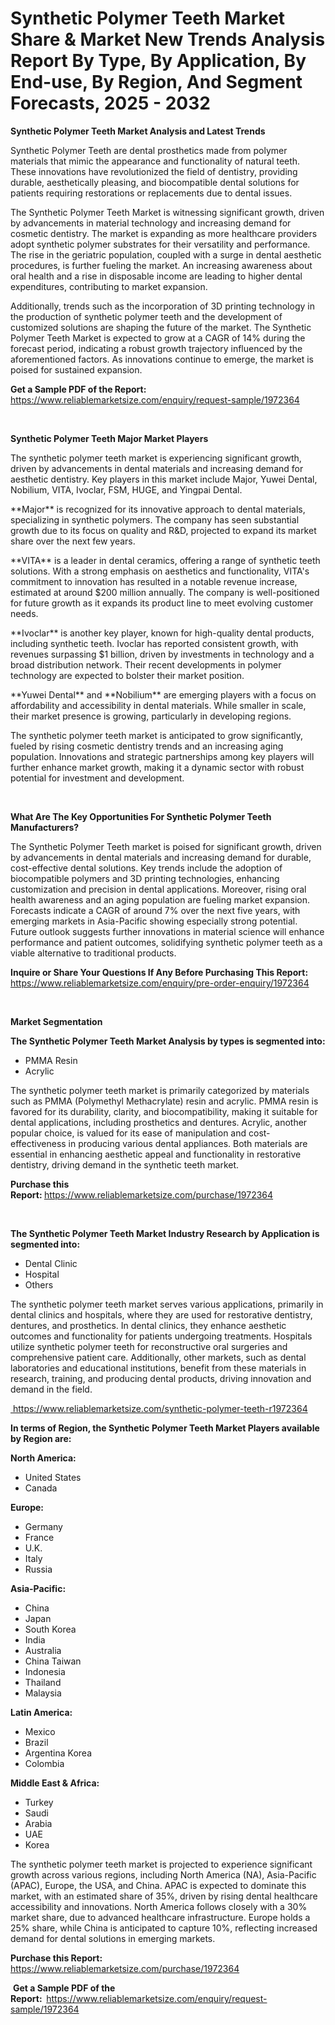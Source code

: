 <p><h1>Synthetic Polymer Teeth Market Share & Market New Trends Analysis Report By Type, By Application, By End-use, By Region, And Segment Forecasts, 2025 - 2032</h1></p><p><strong>Synthetic Polymer Teeth Market Analysis and Latest Trends</strong></p>
<p><p>Synthetic Polymer Teeth are dental prosthetics made from polymer materials that mimic the appearance and functionality of natural teeth. These innovations have revolutionized the field of dentistry, providing durable, aesthetically pleasing, and biocompatible dental solutions for patients requiring restorations or replacements due to dental issues.</p><p>The Synthetic Polymer Teeth Market is witnessing significant growth, driven by advancements in material technology and increasing demand for cosmetic dentistry. The market is expanding as more healthcare providers adopt synthetic polymer substrates for their versatility and performance. The rise in the geriatric population, coupled with a surge in dental aesthetic procedures, is further fueling the market. An increasing awareness about oral health and a rise in disposable income are leading to higher dental expenditures, contributing to market expansion.</p><p>Additionally, trends such as the incorporation of 3D printing technology in the production of synthetic polymer teeth and the development of customized solutions are shaping the future of the market. The Synthetic Polymer Teeth Market is expected to grow at a CAGR of 14% during the forecast period, indicating a robust growth trajectory influenced by the aforementioned factors. As innovations continue to emerge, the market is poised for sustained expansion.</p></p>
<p><strong>Get a Sample PDF of the Report:&nbsp;</strong> <a href="https://www.reliablemarketsize.com/enquiry/request-sample/1972364?utm_campaign=1833&utm_medium=2&utm_source=Github&utm_content=ia&utm_term=13042025&utm_id=synthetic-polymer-teeth">https://www.reliablemarketsize.com/enquiry/request-sample/1972364</a></p>
<p>&nbsp;</p>
<p><strong>Synthetic Polymer Teeth Major Market Players</strong></p>
<p><p>The synthetic polymer teeth market is experiencing significant growth, driven by advancements in dental materials and increasing demand for aesthetic dentistry. Key players in this market include Major, Yuwei Dental, Nobilium, VITA, Ivoclar, FSM, HUGE, and Yingpai Dental.</p><p>**Major** is recognized for its innovative approach to dental materials, specializing in synthetic polymers. The company has seen substantial growth due to its focus on quality and R&D, projected to expand its market share over the next few years. </p><p>**VITA** is a leader in dental ceramics, offering a range of synthetic teeth solutions. With a strong emphasis on aesthetics and functionality, VITA's commitment to innovation has resulted in a notable revenue increase, estimated at around $200 million annually. The company is well-positioned for future growth as it expands its product line to meet evolving customer needs.</p><p>**Ivoclar** is another key player, known for high-quality dental products, including synthetic teeth. Ivoclar has reported consistent growth, with revenues surpassing $1 billion, driven by investments in technology and a broad distribution network. Their recent developments in polymer technology are expected to bolster their market position.</p><p>**Yuwei Dental** and **Nobilium** are emerging players with a focus on affordability and accessibility in dental materials. While smaller in scale, their market presence is growing, particularly in developing regions.</p><p>The synthetic polymer teeth market is anticipated to grow significantly, fueled by rising cosmetic dentistry trends and an increasing aging population. Innovations and strategic partnerships among key players will further enhance market growth, making it a dynamic sector with robust potential for investment and development.</p></p>
<p>&nbsp;</p>
<p><strong>What Are The Key Opportunities For Synthetic Polymer Teeth Manufacturers?</strong></p>
<p><p>The Synthetic Polymer Teeth market is poised for significant growth, driven by advancements in dental materials and increasing demand for durable, cost-effective dental solutions. Key trends include the adoption of biocompatible polymers and 3D printing technologies, enhancing customization and precision in dental applications. Moreover, rising oral health awareness and an aging population are fueling market expansion. Forecasts indicate a CAGR of around 7% over the next five years, with emerging markets in Asia-Pacific showing especially strong potential. Future outlook suggests further innovations in material science will enhance performance and patient outcomes, solidifying synthetic polymer teeth as a viable alternative to traditional products.</p></p>
<p><strong>Inquire or Share Your Questions If Any Before Purchasing This Report:</strong> <a href="https://www.reliablemarketsize.com/enquiry/pre-order-enquiry/1972364?utm_campaign=1833&utm_medium=2&utm_source=Github&utm_content=ia&utm_term=13042025&utm_id=synthetic-polymer-teeth">https://www.reliablemarketsize.com/enquiry/pre-order-enquiry/1972364</a></p>
<p>&nbsp;</p>
<p><strong>Market Segmentation</strong></p>
<p><strong>The Synthetic Polymer Teeth Market Analysis by types is segmented into:</strong></p>
<p><ul><li>PMMA Resin</li><li>Acrylic</li></ul></p>
<p><p>The synthetic polymer teeth market is primarily categorized by materials such as PMMA (Polymethyl Methacrylate) resin and acrylic. PMMA resin is favored for its durability, clarity, and biocompatibility, making it suitable for dental applications, including prosthetics and dentures. Acrylic, another popular choice, is valued for its ease of manipulation and cost-effectiveness in producing various dental appliances. Both materials are essential in enhancing aesthetic appeal and functionality in restorative dentistry, driving demand in the synthetic teeth market.</p></p>
<p><strong>Purchase this Report:&nbsp;</strong><a href="https://www.reliablemarketsize.com/purchase/1972364?utm_campaign=1833&utm_medium=2&utm_source=Github&utm_content=ia&utm_term=13042025&utm_id=synthetic-polymer-teeth">https://www.reliablemarketsize.com/purchase/1972364</a></p>
<p>&nbsp;</p>
<p><strong>The Synthetic Polymer Teeth Market Industry Research by Application is segmented into:</strong></p>
<p><ul><li>Dental Clinic</li><li>Hospital</li><li>Others</li></ul></p>
<p><p>The synthetic polymer teeth market serves various applications, primarily in dental clinics and hospitals, where they are used for restorative dentistry, dentures, and prosthetics. In dental clinics, they enhance aesthetic outcomes and functionality for patients undergoing treatments. Hospitals utilize synthetic polymer teeth for reconstructive oral surgeries and comprehensive patient care. Additionally, other markets, such as dental laboratories and educational institutions, benefit from these materials in research, training, and producing dental products, driving innovation and demand in the field.</p></p>
<p><a href="https://www.reliablemarketsize.com/synthetic-polymer-teeth-r1972364?utm_campaign=1833&utm_medium=2&utm_source=Github&utm_content=ia&utm_term=13042025&utm_id=synthetic-polymer-teeth">&nbsp;https://www.reliablemarketsize.com/synthetic-polymer-teeth-r1972364</a></p>
<p><strong>In terms of Region, the Synthetic Polymer Teeth Market Players available by Region are:</strong></p>
<p>
    <p> <strong> North America: </strong>
        <ul>
            <li>United States</li>
            <li>Canada</li>
        </ul>
        </p> 
    <p> <strong> Europe: </strong>
        <ul>
            <li>Germany</li>
            <li>France</li>
            <li>U.K.</li>
            <li>Italy</li>
            <li>Russia</li>
        </ul>
        </p> 
    <p> <strong> Asia-Pacific: </strong>
        <ul>
            <li>China</li>
            <li>Japan</li>
            <li>South Korea</li>
            <li>India</li>
            <li>Australia</li>
            <li>China Taiwan</li>
            <li>Indonesia</li>
            <li>Thailand</li>
            <li>Malaysia</li>
        </ul>
        </p> 
    <p> <strong> Latin America: </strong>
        <ul>
            <li>Mexico</li>
            <li>Brazil</li>
            <li>Argentina Korea</li>
            <li>Colombia</li>
        </ul>
        </p> 
    <p> <strong> Middle East & Africa: </strong>
        <ul>
            <li>Turkey</li>
            <li>Saudi</li>
            <li>Arabia</li>
            <li>UAE</li>
            <li>Korea</li>
        </ul>
    </p>
    </p>
<p><p>The synthetic polymer teeth market is projected to experience significant growth across various regions, including North America (NA), Asia-Pacific (APAC), Europe, the USA, and China. APAC is expected to dominate this market, with an estimated share of 35%, driven by rising dental healthcare accessibility and innovations. North America follows closely with a 30% market share, due to advanced healthcare infrastructure. Europe holds a 25% share, while China is anticipated to capture 10%, reflecting increased demand for dental solutions in emerging markets.</p></p>
<p><strong>Purchase this Report: </strong><a href="https://www.reliablemarketsize.com/purchase/1972364?utm_campaign=1833&utm_medium=2&utm_source=Github&utm_content=ia&utm_term=13042025&utm_id=synthetic-polymer-teeth">https://www.reliablemarketsize.com/purchase/1972364</a></p>
<p>&nbsp;<strong>Get a Sample PDF of the Report:&nbsp;&nbsp;</strong><a href="https://www.reliablemarketsize.com/enquiry/request-sample/1972364?utm_campaign=1833&utm_medium=2&utm_source=Github&utm_content=ia&utm_term=13042025&utm_id=synthetic-polymer-teeth">https://www.reliablemarketsize.com/enquiry/request-sample/1972364</a></p>
<p><strong></strong></p>
<p><p></p><p></p><p></p></p>